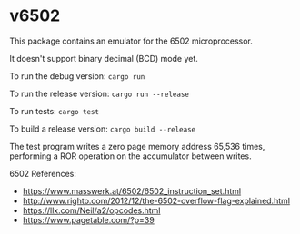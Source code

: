 # v6502

This package contains an emulator for the 6502 microprocessor.

It doesn't support binary decimal (BCD) mode yet.

To run the debug version: `cargo run`

To run the release version: `cargo run --release`

To run tests: `cargo test`

To build a release version: `cargo build --release`

The test program writes a zero page memory address 65,536 times, performing a ROR operation on the accumulator between writes.

6502 References:
- https://www.masswerk.at/6502/6502_instruction_set.html
- http://www.righto.com/2012/12/the-6502-overflow-flag-explained.html
- https://llx.com/Neil/a2/opcodes.html
- https://www.pagetable.com/?p=39
